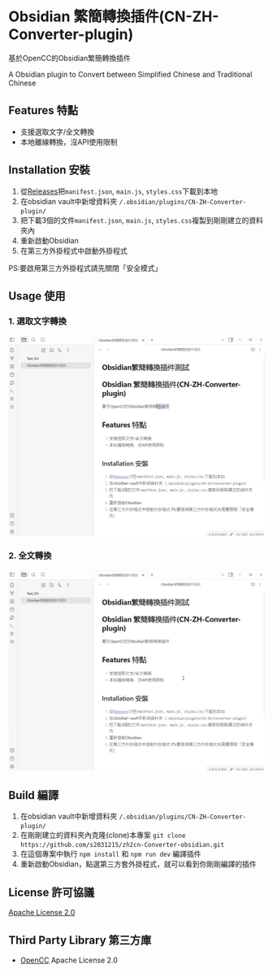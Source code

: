 # Obsidian 繁簡轉換插件(CN-ZH-Converter-plugin)

基於OpenCC的Obsidian繁簡轉換插件

A Obsidian plugin to Convert between Simplified Chinese and Traditional Chinese 

## Features 特點
- 支援選取文字/全文轉換
- 本地離線轉換，沒API使用限制

## Installation 安裝
1. 從[Releases](https://github.com/s2031215/zh2cn-Converter-obsidian/releases)把`manifest.json`, `main.js`, `styles.css`下載到本地
2. 在obsidian vault中新增資料夾 `/.obsidian/plugins/CN-ZH-Converter-plugin/`
3. 把下載3個的文件`manifest.json`, `main.js`, `styles.css`複製到剛剛建立的資料夾內
4. 重新啟動Obsidian
5. 在第三方外掛程式中啟動外掛程式 

PS:要啟用第三方外掛程式請先關閉「安全模式」

## Usage 使用
### 1. 選取文字轉換
![Select_mode](docs/assets/select_part.gif)
### 2. 全文轉換
![FullText_mode](docs/assets/full_text.gif)

## Build 編譯
1. 在obsidian vault中新增資料夾 `/.obsidian/plugins/CN-ZH-Converter-plugin/`
2. 在剛剛建立的資料夾內克隆(clone)本專案 `git clone https://github.com/s2031215/zh2cn-Converter-obsidian.git`
3. 在這個專案中執行 `npm install` 和 `npm run dev` 編譯插件
4. 重新啟動Obsidian，點選第三方套外掛程式，就可以看到你剛剛編譯的插件

## License 許可協議
[Apache License 2.0](LICENSE)

## Third Party Library 第三方庫
 - [OpenCC](https://github.com/BYVoid/OpenCC) Apache License 2.0